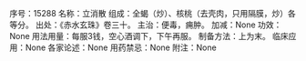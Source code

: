序号：15288
名称：立消散
组成：全蝎（炒）、核桃（去壳肉，只用隔膜，炒）各等分。
出处：《赤水玄珠》卷三十。
主治：便毒，痈肿。
加减：None
功效：None
用法用量：每服3钱，空心酒调下，下午再服。
制备方法：上为末。
临床应用：None
各家论述：None
用药禁忌：None
附注：None
